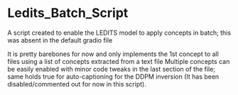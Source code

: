 # Ledits_Batch_Script
A script created to enable the LEDITS model to apply concepts in batch; this was absent in the default gradio file

It is pretty barebones for now and only implements the 1st concept to all files using a list of concepts extracted from a text file
Multiple concepts can be easily enabled with minor code tweaks in the last section of the file; same holds true for auto-captioning for the DDPM inversion (It has been disabled/commented out for now in this script).
